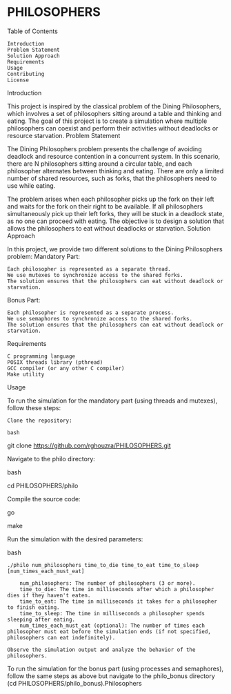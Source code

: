 # PHILOSOPHERS

Table of Contents

    Introduction
    Problem Statement
    Solution Approach
    Requirements
    Usage
    Contributing
    License

Introduction

This project is inspired by the classical problem of the Dining Philosophers, which involves a set of philosophers sitting around a table and thinking and eating. The goal of this project is to create a simulation where multiple philosophers can coexist and perform their activities without deadlocks or resource starvation.
Problem Statement

The Dining Philosophers problem presents the challenge of avoiding deadlock and resource contention in a concurrent system. In this scenario, there are N philosophers sitting around a circular table, and each philosopher alternates between thinking and eating. There are only a limited number of shared resources, such as forks, that the philosophers need to use while eating.

The problem arises when each philosopher picks up the fork on their left and waits for the fork on their right to be available. If all philosophers simultaneously pick up their left forks, they will be stuck in a deadlock state, as no one can proceed with eating. The objective is to design a solution that allows the philosophers to eat without deadlocks or starvation.
Solution Approach

In this project, we provide two different solutions to the Dining Philosophers problem:
Mandatory Part:

    Each philosopher is represented as a separate thread.
    We use mutexes to synchronize access to the shared forks.
    The solution ensures that the philosophers can eat without deadlock or starvation.

Bonus Part:

    Each philosopher is represented as a separate process.
    We use semaphores to synchronize access to the shared forks.
    The solution ensures that the philosophers can eat without deadlock or starvation.

Requirements

    C programming language
    POSIX threads library (pthread)
    GCC compiler (or any other C compiler)
    Make utility

Usage

To run the simulation for the mandatory part (using threads and mutexes), follow these steps:

    Clone the repository:

    bash

git clone https://github.com/rghouzra/PHILOSOPHERS.git

Navigate to the philo directory:

bash

cd PHILOSOPHERS/philo

Compile the source code:

go

make

Run the simulation with the desired parameters:

bash

    ./philo num_philosophers time_to_die time_to_eat time_to_sleep [num_times_each_must_eat]

        num_philosophers: The number of philosophers (3 or more).
        time_to_die: The time in milliseconds after which a philosopher dies if they haven't eaten.
        time_to_eat: The time in milliseconds it takes for a philosopher to finish eating.
        time_to_sleep: The time in milliseconds a philosopher spends sleeping after eating.
        num_times_each_must_eat (optional): The number of times each philosopher must eat before the simulation ends (if not specified, philosophers can eat indefinitely).

    Observe the simulation output and analyze the behavior of the philosophers.

To run the simulation for the bonus part (using processes and semaphores), follow the same steps as above but navigate to the philo_bonus directory (cd PHILOSOPHERS/philo_bonus).Philosophers
